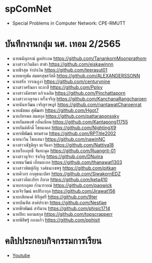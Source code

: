 # spComNet
- Special Problems in Computer Network: CPE-RMUTT

# บันทึกงานกลุ่ม นศ. เทอม 2/2565
- นายธนัญกรณ์ มูลประถม	https://github.com/TanankornMoonprathom
- นางสาวกวินธิดา สาขำ	https://github.com/eiskawinnn
- นายธีรสุต จำปาเงิน	https://github.com/teerasut01
- นายพายุพัด สมพรสุขสวัสดิ์	https://github.com/ALEXANDERSSONN
- นายสรัล วรรณภูงา	https://github.com/centurynine
- นางสาวศรัณยา ทะลาสี	https://github.com/Pplxy
- นางสาวฉัตรพร แก้วเฉลิม	https://github.com/Pinchattaporn
- นางสาวกาญจนา หรั่งเจริญ	https://github.com/KanchanaRangcharoen
- นายนันทวัฒน เจริญราษฎร์	https://github.com/nantawatCharoenrat
- นายณัชพล สุพัฒสร	https://github.com/Hgot7
- นายภัทรพล สมสกุล	https://github.com/pattaraponssky
- นายกันตพงษ์ กลิ่นเนียม	https://github.com/Kantapong11755
- นายกันต์ศักดิ์ ไชยมงคล	https://github.com/NightingX9
- นายรพีพัฒน์ พรมฮวด	https://github.com/RPTitle2002
- นายนาวิน ไชยเสนา	https://github.com/nawinNC
- นางสาวณัฐติญา  มะจันลา	https://github.com/Nattiya18
- นายเรืองฤทธิ์ จันทะมุด	https://github.com/Ruangrit-01
- นางสาวนุจิรา จำเริญ	https://github.com/DNujira
- นายธนวัฒน์ เอี่ยมละออ	https://github.com/thanawat1303
- นางสาวพิชญ์กัญ วงศ์ธนะเชษฐ	https://github.com/pitkan
- นายศิวกร  กาญธนะบัตร 	https://github.com/SiwakornEDZ
- นางสาวคีตะภัทร  ภิบาล 	https://github.com/keta410
- นายกรกฤตย  ก๋ำนารายณ์ 	https://github.com/paowick
- นายจิรวัฒน์ พรสิริภากุล	https://github.com/Jirawat156
- นายกสิยพงศ์ หิรัญศรี	https://github.com/9ter
- นายบัณฑิต สงค์ประชา	https://github.com/Nestlae
- นายพีรพัฒน์  สาริมาน	https://github.com/phisic1714
- นายปิยะ หลามสกุล	https://github.com/topscrapperr
- นายพิสิษฐ์ กองแก้ว	https://github.com/pphisit

# คลิปประกอบกิจกรรมการเรียน
- [Youtube](https://www.youtube.com/playlist?list=PLJz1XVERx6ACV-vTC6eG7HSMdBUR0dZId)
